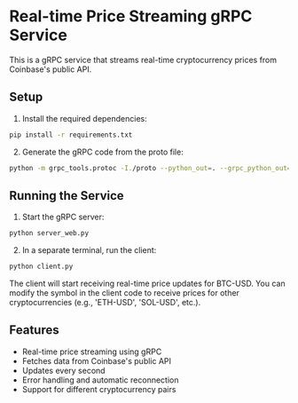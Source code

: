 # Real-time Price Streaming gRPC Service

This is a gRPC service that streams real-time cryptocurrency prices from Coinbase's public API.

## Setup

1. Install the required dependencies:
```bash
pip install -r requirements.txt
```

2. Generate the gRPC code from the proto file:
```bash
python -m grpc_tools.protoc -I./proto --python_out=. --grpc_python_out=. ./proto/price_service.proto
```

## Running the Service

1. Start the gRPC server:
```bash
python server_web.py
```

2. In a separate terminal, run the client:
```bash
python client.py
```

The client will start receiving real-time price updates for BTC-USD. You can modify the symbol in the client code to receive prices for other cryptocurrencies (e.g., 'ETH-USD', 'SOL-USD', etc.).

## Features

- Real-time price streaming using gRPC
- Fetches data from Coinbase's public API
- Updates every second
- Error handling and automatic reconnection
- Support for different cryptocurrency pairs 
